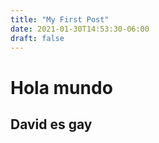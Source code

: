 ```yaml
---
title: "My First Post"
date: 2021-01-30T14:53:30-06:00
draft: false
---
```


# Hola mundo 

## David es gay
